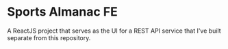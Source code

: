 # Sports Almanac FE

A ReactJS project that serves as the UI for a REST API service that I've built separate
from this repository.
